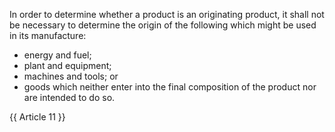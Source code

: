 
In order to determine whether a product is an originating product, it shall not be necessary to determine the origin of the following which might be used in its manufacture:
- energy and fuel;
- plant and equipment;
- machines and tools; or
- goods which neither enter into the final composition of the product nor are intended to do so.

{{ Article 11 }}
